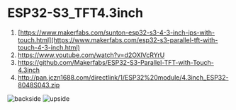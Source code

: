 # ESP32-S3_TFT4.3inch
1) [https://www.makerfabs.com/sunton-esp32-s3-4-3-inch-ips-with-touch.html](https://www.makerfabs.com/esp32-s3-parallel-tft-with-touch-4-3-inch.html)
2) https://www.youtube.com/watch?v=d2OXlVcRYrU
3) https://github.com/Makerfabs/ESP32-S3-Parallel-TFT-with-Touch-4.3inch
4) http://pan.jczn1688.com/directlink/1/ESP32%20module/4.3inch_ESP32-8048S043.zip

   
![backside](https://www.makerfabs.com/desfile/images/Sunton-ESP32-S3-IPS-with-Touch.jpg)
![upside](https://www.makerfabs.com/image/cache/makerfabs/Sunton-ESP32-S3/Sunton-ESP32-S3-IPS-with-Touch-1-1000x750.jpg)
